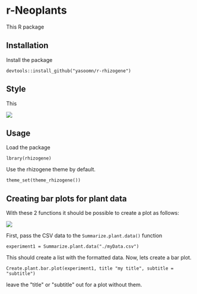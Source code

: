 # r-Neoplants

This R package 


## Installation

Install the package

```
devtools::install_github("yasoomn/r-rhizogene")
```


## Style

This 

![](./light_palette.png)

## Usage

Load the package

```
lbrary(rhizogene)
```
Use the rhizogene theme by default.

```
theme_set(theme_rhizogene())
```

## Creating bar plots for plant data

With these 2 functions it should be possible to create a plot as follows: 

![](./barplot.png)

First, pass the CSV data to the `Summarize.plant.data()` function
```
experiment1 = Summarize.plant.data("./myData.csv")
```
This should create a list with the formatted data. Now, lets create a bar plot.

```
Create.plant.bar.plot(experiment1, title "my title", subtitle = "subtitle")
```

leave the "title" or "subtitle" out for a plot without them.

